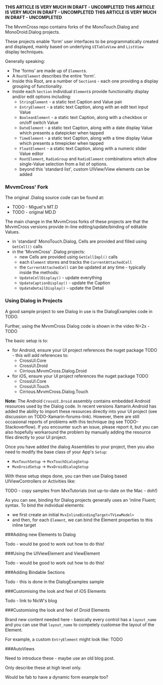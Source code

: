 **THIS ARTICLE IS VERY MUCH IN DRAFT - UNCOMPLETED**
**THIS ARTICLE IS VERY MUCH IN DRAFT - UNCOMPLETED**
**THIS ARTICLE IS VERY MUCH IN DRAFT - UNCOMPLETED**

The MvvmCross repo contains forks of the MonoTouch.Dialog and MonoDroid.Dialog projects.

These projects enable 'form' user interfaces to be programmatically created and displayed, mainly based on underlying `UITableView` and `ListView` display techniques.

Generally speaking:

- The 'forms' are made up of `Element`s. 
- A `RootElement` describes the entire 'form'. 
- Inside this Root, are a number of `Section`s - each one providing a display grouping of functionality. 
- Inside each `Section` individual `Element`s provide functionality display and/or edit options including:
  - `StringElement` - a static text Caption and Value pair
  - `EntryElement` - a static text Caption, along with an edit text input Value
  - `BooleanElement` - a static text Caption, along with a checkbox or on/off switch Value
  - `DateElement` - a static text Caption, along with a date display Value which presents a datepicker when tapped
  - `TimeElement` - a static text Caption, along with a time display Value which presents a timepicker when tapped
  - `FloatElement` - a static text Caption, along with a numeric slider Value editor
  - `RootElement`, `RadioGroup` and `RadioElement` combinations which allow single-Value selection from a list of options.
  - beyond this 'standard list', custom UIView/View elements can be added
  
  
### MvvmCross' Fork

The original .Dialog source code can be found at:

- TODO - Miguel's MT.D
- TODO - original MD.D

The main change in the MvvmCross forks of these projects are that the MvvmCross versions provide in-line editing/update/binding of editable Values.

- in 'standard' MonoTouch.Dialog, Cells are provided and filled using `GetCell()` calls
- in the 'MvvmCross' .Dialog projects:
  - new Cells are provided using `GetCellImpl()` calls
  - each `Element` stores and tracks the `CurrentAttachedCell`
  - the `CurrentAttachedCell` can be updated at any time - typically inside the methods:
  - `UpdateCellDisplay()` - update everything
  - `UpdateCaptionDisplay()` - update the Caption   
  - `UpdateDetailDisplay()` - update the Detail
  

### Using Dialog in Projects

A good sample project to see Dialog in use is the  DialogExamples code in TODO.

Further, using the MvvmCross Dialog code is shown in the video N=2x - TODO

The basic setup is to:

- for Android, ensure your UI project references the nuget package TODO - this will add references to:
  - CrossUI.Core
  - CrossUI.Droid
  - Cirrious.MvvmCross.Dialog.Droid
- for iOS, ensure your UI project references the nuget package TODO
  - CrossUI.Core
  - CrossUI.Touch
  - Cirrious.MvvmCross.Dialog.Touch
  
**Note:** The Android `CrossUI.Droid` assembly contains embedded Android resources used by the Dialog code. In recent versions Xamarin.Android has added the ability to import these resources directly into your UI project (see discussion on TODO-Xamarin-forums-link). However, there are still occasional reports of problems with this technique (eg see TODO-Stackoverflow). If you encounter such an issue, please report it, but you can also hopefully workaround the problem by manually adding the resource files directly to your UI project.

Once you have added the dialog Assemblies to your project, then you also need to modify the base class of your App's `Setup`:

   - `MvxTouchSetup` -> `MvxTouchDialogSetup`
   - `MvxDroidSetup` -> `MvxDroidDialogSetup`
   
With these setup steps done, you can then use Dialog based UIViewControllers or Activities like:

TODO - copy samples from MvxTutorials (not up-to-date on the Mac - doh!)

As you can see, binding for Dialog projects generally uses an 'inline Fluent; syntax. To bind the individual elements:

- we first create an initial `MvxInlineBindingTarget<TViewModel>` 
- and then, for each `Element`, we can bind the Element properties to this inline target

###Adding new Elements to Dialog

Todo - would be good to work out how to do this!

###Using the UIViewElement and ViewElement

Todo - would be good to work out how to do this!

###Adding Bindable Sections

Todo - this is done in the DialogExamples sample

###Customising the look and feel of iOS Elements

Todo - link to NicW's blog

###Customising the look and feel of Droid Elements

Brand new content needed here - basically every control has a `layout_name` and you can use that `layout_name` to competely customse the layout of the Element.

For example, a custom `EntryElement` might look like: TODO

###AutoViews

Need to introduce these - maybe use an old blog post.

Only describe these at high level only.

Would be fab to have a dynamic form example too?